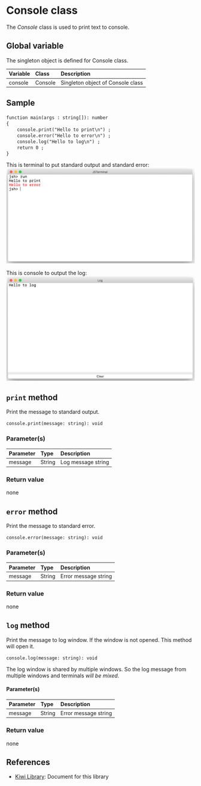 # Console class
The *Console* class is used to print text to console.

## Global variable
The singleton object is defined for Console class.

|Variable   |Class    | Description                     |
|:---       |:---     |:---                             |
|console    |Console  |Singleton object of Console class  |


## Sample
````
function main(args : string[]): number
{
	console.print("Hello to print\n") ;
	console.error("Hello to error\n") ;
	console.log("Hello to log\n") ;
	return 0 ;
}
````

This is terminal to put standard output and standard error:
![console.print](https://github.com/steelwheels/KiwiScript/blob/master/KiwiLibrary/Document/Images/console-print.png)

This is console to output the log:
![console.log](https://github.com/steelwheels/KiwiScript/blob/master/KiwiLibrary/Document/Images/console-log.png)

## `print` method
Print the message to standard output.
````
console.print(message: string): void
````
### Parameter(s)
|Parameter    |Type   |Description                    |
|:---         |:---   |:---                           |
|message      |String |Log message string             |

### Return value
none

## `error` method
Print the message to standard error.
````
console.error(message: string): void
````
### Parameter(s)
|Parameter    |Type   |Description                    |
|:---         |:---   |:---                           |
|message      |String |Error message string           |

### Return value
none

## `log` method
Print the message to log window. If the window is not opened. This method will open it.
````
console.log(message: string): void
````

The log window is shared by multiple windows. So the log message from multiple windows and terminals *will be mixed*.
  
#### Parameter(s)
|Parameter    |Type   |Description                    |
|:---         |:---   |:---                           |
|message      |String |Error message string           |

### Return value
none

## References
* [Kiwi Library](https://github.com/steelwheels/KiwiScript/blob/master/KiwiLibrary/Document/Library.md): Document for this library
